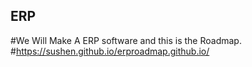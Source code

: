 ## ERP
#We Will Make A ERP software and this is the Roadmap.
#https://sushen.github.io/erproadmap.github.io/

